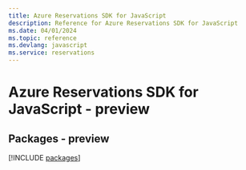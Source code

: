 ```yaml
---
title: Azure Reservations SDK for JavaScript
description: Reference for Azure Reservations SDK for JavaScript
ms.date: 04/01/2024
ms.topic: reference
ms.devlang: javascript
ms.service: reservations
---
```

# Azure Reservations SDK for JavaScript - preview
## Packages - preview
[!INCLUDE [packages](reservations-index.md)]